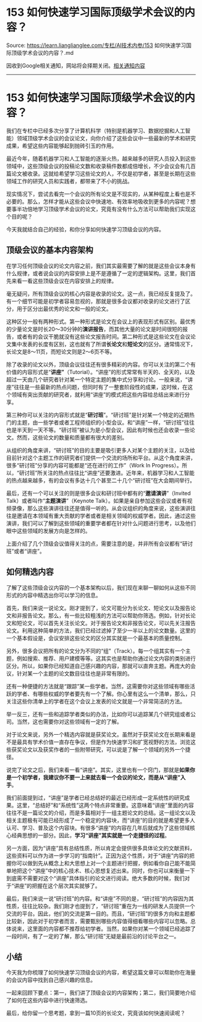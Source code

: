 # 153 如何快速学习国际顶级学术会议的内容？ 

Source: https://learn.lianglianglee.com/专栏/AI技术内参/153 如何快速学习国际顶级学术会议的内容？.md

因收到Google相关通知，网站将会择期关闭。[相关通知内容](https://lumendatabase.org/notices/44265620)

---

# 153 如何快速学习国际顶级学术会议的内容？

我们在专栏中已经多次分享了计算机科学（特别是机器学习、数据挖掘和人工智能）领域顶级学术会议的会议论文，向你介绍了这些会议中一些最新的学术和研究成果，希望这些内容能够起到抛砖引玉的作用。

最近今年，随着机器学习和人工智能的逐渐火热，越来越多的研究人员投入到这些领域中，这些顶级会议的投稿论文数和收录稿件数都成倍增长，不少会议会有几百篇论文被收录。这就给希望学习这些论文的人，不仅是初学者，甚至是长期在这些领域工作的研究人员和实践者，都带来了不小的挑战。

现实情况下，尝试去看完一个会议的所有论文是不现实的，从某种程度上看也是不必要的。那么，怎样才能从这些会议中快速地、有效率地吸收到更多的内容呢？想要事半功倍地学习顶级学术会议的论文，究竟有没有什么方法可以帮助我们实现这个目的呢？

今天我就结合自己的经验，和你分享如何快速学习顶级会议的内容。

## 顶级会议的基本内容架构

在学习任何顶级会议的论文内容之前，我们其实最需要了解的就是这些会议本身有什么规律，或者说会议的内容安排上是不是遵循了一定的逻辑架构。这里，我们首先来看一看这些顶级会议在内容安排上的规律。

毫无疑问，所有顶级会议的核心内容是收录的论文。这一点，我已经反复提及了。有一个细节可能是初学者容易忽视的，那就是很多会议都对收录的论文进行了区分，用于区分出最优秀的论文和一般的论文。

这种区分一般有两种形式。第一种形式是论文在会议上的表现形式有区别。最优秀的少量论文是时长20～30分钟的**演讲报告**，而其他大量的论文是时间很短的报告，或者有的会议干脆就没有这些论文报告时间。第二种形式是这些论文在会议论文集中发表的长度有区别，这也就有了所谓**长论文**和**短论文**的区分。通常情况下，长论文是8～11页，而短论文则是2～6页不等。

除了收录的论文以外，顶级会议往往还有很多精彩的内容。你可以关注的第二个有价值的内容形式是“**讲座”**（Tutorial）。“讲座”的形式常常有半天的、全天的，以及超过一天由几个研究者针对某一个特定主题的集中式分享和讨论。一般来说，“讲座”往往是一些最新的热点问题，但同时有了一整套阶段性的成果，这时候，在这个领域有突出贡献的研究者，就利用“讲座”的模式把这些内容给总结出来进行分享。

第三种你可以关注的内容形式就是“**研讨班**”。“研讨班”是针对某一个特定的近期热门的主题，由一些学者或者工程师组织的小型会议。和“讲座”一样，“研讨班”往往也是半天到一天不等。“研讨班”被认为是小型会议，因此有时候也还会收录一些论文。然而，这些论文的数量和质量都有很大的差别。

从组织的角度来讲，“研讨班”的目的主要是吸引更多人对某个主题的关注，以及给目前针对这个主题工作的研究者们提供一个交流的场所和平台。从这个角度来讲，很多“研讨班”分享的内容可能都是“还在进行的工作”（Work In Progress）。所以，“研讨班”所关注的热点往往比“讲座”还要激进。近年来，机器学习和人工智能的热点越来越多，有的会议有多达十几个甚至二十几个“研讨班”在大会期间举行。

最后，还有一个可以关注的则是很多会议和研讨班中都有的“**邀请演讲**”（Invited Talk）或者叫作“**主题演讲**”（Keynote Talk）。如果是亲自参加这些会议或者有视频录像，那么这些演讲往往还是值得一听的。从会议组织的角度来说，这些演讲往往是邀请在本领域有重大贡献的学者或者是相关领域的权威学者。因此，通过这些演讲，我们可以了解到这些领域的重要学者都在针对什么问题进行思考，以及他们眼中这些领域的发展方向是怎样的。

上面介绍了几个顶级会议值得关注的点，需要注意的是，并非所有会议都有“研讨班”或者“讲座”。

## 如何精选内容

了解了这些顶级会议内容的一个基本架构以后，我们现在来聊一聊如何从这些不同形式的内容中精选出你可以学习的信息。

首先，我们来说一说论文。刚才提到了，论文可能分为长论文、短论文以及报告论文和非报告论文。那么，有一些比较粗浅的方法可以帮助你筛选。例如，针对长论文和短论文，可以首先关注长论文。对于报告论文和非报告论文，可以先关注报告论文。利用这种简单的方法，我们已经过滤掉了至少一半以上的论文数量。这里的一个基本假设是，会议安排这些论文的区分其实就是一个最基本的质量控制。

另外，很多会议把所有的论文分为不同的“组”（Track）。每一个组其实有一个主题，例如搜索、推荐、用户建模等等。这其实也是帮助你通过论文内容的类别进行区分。所以，如果你已经知道自己感兴趣的内容，那就可以直奔主题。再庞大的会议，针对某一个主题的论文数目往往也是非常有限的。

还有一种便捷的方法就是“跟踪”某一些学者。当然，这需要你对这些领域有哪些活跃的学者、有哪些权威的学者要先有一个了解。你心里有这么一个清单，那么，只关注这些你清单上的学者在这个会议上发表的论文就是一个非常简洁的方法。

举一反三，还有一些和追踪学者类似的办法，比如你可以追踪某几个研究组或者公司。当然，这也需要你对这些领域有一定的了解。

对于论文来说，另外一个精选内容就是获奖论文。虽然对于获奖论文在长期来看是不是最具有学术价值一直存在争议，但是作为快速学习和扩宽视野的方法，浏览这些获奖论文以及获奖作者的一些附带研究，可以说是了解一个领域的另外一个捷径。

说完了论文之后，我们来看一看“讲座”。其实，这里也有一个窍门，那就是**如果你是一个初学者，我建议你不要一上来就去看一个会议的论文，而是从“讲座”入手**。

我们前面提到过，“讲座”是学者已经总结好的最近已经形成一定系统性的研究成果。这里，“总结好”和“系统性”这两个特点非常重要。这意味着“讲座”里面的内容往往不是一篇论文的介绍，而是多篇相对于一组主题论文的总结。这一组论文以及相关主题极有可能已经形成了一个稳定的内容块，而“讲座”的目的就是希望更多人认可、学习、普及这个内容块。有很多“讲座”的内容在几年后就成为了这些领域核心经典思想的一部分。因此，**学习“讲座”其实就是一个走捷径的过程**。

另一方面，因为“讲座”具有总结性质，所以肯定会提供很多具体论文的文献资料，这些资料可以作为进一步学习的“指南针”。正因为这个性质，对于“讲座”内容的把握你可以做到先从概念上和大思想上对一个主题进行把握，例如看你自己能不能简单地把这个“讲座”中的核心技术、核心思想复述出来。同时，你也可以来衡量一下到底需不需要对这个“讲座”具体指引的论文进行阅读。绝大多数的时候，我们对于“讲座”的把握在这个层次其实就够了。

最后，我们来说一说“研讨班”的内容。和“讲座”不同的是，“研讨班”的内容因为其性质，往往比较杂。我们刚才也提到了，“研讨班”重在为一线的研发人员提供一个交流的平台。因此，他们的交流是第一目的。而且，“研讨班”的很多方向和主题都比较新，因此对于初学者而言，需要甄别哪些内容值得细看哪些内容可以忽略。总体说来，这里面的内容都不推荐给初学者。当然，如果你对某一个领域已经追踪了一段时间，有了一定的了解，那么“研讨班”无疑是最前沿的讨论平台之一。

## 小结

今天我为你梳理了如何快速学习顶级会议的内容，希望这篇文章可以帮助你在海量的会议内容中找到自己感兴趣的信息。

一起来回顾下要点：第一，我们讲了顶级会议的内容架构；第二，我们简要地介绍了如何在这些内容中进行快速筛选。

最后，给你留一个思考题，拿到一篇10页的长论文，究竟该如何快速阅读呢？